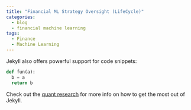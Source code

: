 ```yaml
---
title: "Financial ML Strategy Oversight (LifeCycle)"
categories:
  - blog
  - financial machine learning
tags:
  - Finance
  - Machine Learning
---
```



Jekyll also offers powerful support for code snippets:

```python
def fun(a):
  b = a
  return b
```

Check out the [quant research][quant-research] for more info on how to get the most out of Jekyll.

[quant-research]: https://quantresearch.org
